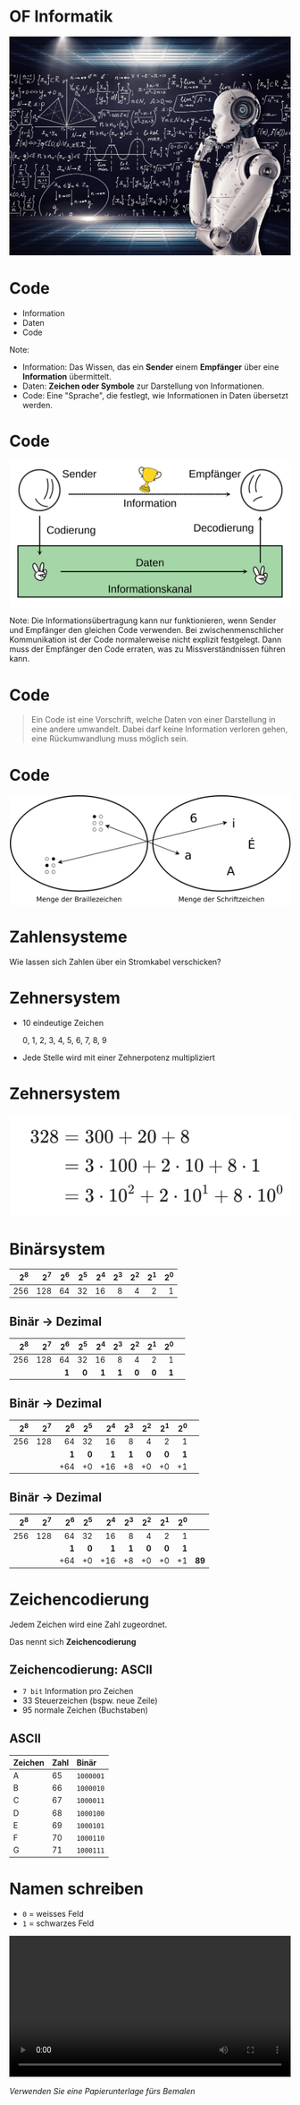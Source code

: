 # OF Informatik

![](images/robot_thinking.jpg)



# Code

- Information
- Daten
- Code

Note:
- Information: Das Wissen, das ein **Sender** einem **Empfänger** über eine **Information** übermittelt.
- Daten: **Zeichen oder Symbole** zur Darstellung von Informationen.
- Code: Eine "Sprache", die festlegt, wie Informationen in Daten übersetzt werden.


# Code

<div class="full" style="background: white">

![](images/code.svg)
</div>

Note:
Die Informationsübertragung kann nur funktionieren, wenn Sender und Empfänger den gleichen Code verwenden. Bei zwischenmenschlicher Kommunikation ist der Code normalerweise nicht explizit festgelegt. Dann muss der Empfänger den Code erraten, was zu Missverständnissen führen kann.


# Code

> Ein Code ist eine Vorschrift, welche Daten von einer Darstellung in eine andere umwandelt.
> Dabei darf keine Information verloren gehen, eine Rückumwandlung muss möglich sein.


# Code

<div class="full" style="background: white">

![](images/code-1.svg)
</div>



# Zahlensysteme

Wie lassen sich Zahlen über ein Stromkabel verschicken?


# Zehnersystem

- 10 eindeutige Zeichen

    0, 1, 2, 3, 4, 5, 6, 7, 8, 9
- Jede Stelle wird mit einer Zehnerpotenz multipliziert


# Zehnersystem

![](images/dez_example.png)


# Binärsystem

| $2^8$ | $2^7$ | $2^6$ | $2^5$ | $2^4$ | $2^3$ | $2^2$ | $2^1$ | $2^0$ |
| ----: | ----: | ----: | ----: | ----: | ----: | ----: | ----: | ----: |
|   256 |   128 |    64 |    32 |    16 |     8 |     4 |     2 |     1 |


## Binär -> Dezimal

| $2^8$ | $2^7$ | $2^6$ | $2^5$ | $2^4$ | $2^3$ | $2^2$ | $2^1$ | $2^0$ |      |
| ----: | ----: | ----: | ----: | ----: | ----: | ----: | ----: | ----: | ---: |
|   256 |   128 |    64 |    32 |    16 |     8 |     4 |     2 |     1 |      |
|       |       | **1** | **0** | **1** | **1** | **0** | **0** | **1** |      |


## Binär -> Dezimal

| $2^8$ | $2^7$ | $2^6$ | $2^5$ | $2^4$ | $2^3$ | $2^2$ | $2^1$ | $2^0$ |      |
| ----: | ----: | ----: | ----: | ----: | ----: | ----: | ----: | ----: | ---: |
|   256 |   128 |    64 |    32 |    16 |     8 |     4 |     2 |     1 |      |
|       |       | **1** | **0** | **1** | **1** | **0** | **0** | **1** |      |
|       |       |   +64 |    +0 |   +16 |    +8 |    +0 |    +0 |    +1 |      |


## Binär -> Dezimal

| $2^8$ | $2^7$ | $2^6$ | $2^5$ | $2^4$ | $2^3$ | $2^2$ | $2^1$ | $2^0$ |        |
| ----: | ----: | ----: | ----: | ----: | ----: | ----: | ----: | ----: | -----: |
|   256 |   128 |    64 |    32 |    16 |     8 |     4 |     2 |     1 |        |
|       |       | **1** | **0** | **1** | **1** | **0** | **0** | **1** |        |
|       |       |   +64 |    +0 |   +16 |    +8 |    +0 |    +0 |    +1 | **89** |



# Zeichencodierung

Jedem Zeichen wird eine Zahl zugeordnet.

Das nennt sich **Zeichencodierung**


## Zeichencodierung: ASCII

- `7 bit` Information pro Zeichen
- 33 Steuerzeichen (bspw. neue Zeile)
- 95 normale Zeichen (Buchstaben)


## ASCII

| Zeichen | Zahl | Binär     |
| :------ | :--- | :-------- |
| A       | 65   | `1000001` |
| B       | 66   | `1000010` |
| C       | 67   | `1000011` |
| D       | 68   | `1000100` |
| E       | 69   | `1000101` |
| F       | 70   | `1000110` |
| G       | 71   | `1000111` |



# Namen schreiben

- `0` = weisses Feld
- `1` = schwarzes Feld

<video src="images/paper_tape_shapolab.mp4#t=40,70" controls width="100%" loop></video>

*Verwenden Sie eine Papierunterlage fürs Bemalen*